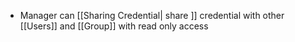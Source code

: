 
- Manager can [[Sharing Credential| share ]] credential with other [[Users]] and [[Group]] with read only access 